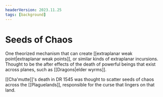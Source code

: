 ```yaml
---
headerVersion: 2023.11.25
tags: [background]
---
```

# Seeds of Chaos

One theorized mechanism that can create [[extraplanar weak point|extraplanar weak points]], or similar kinds of extraplanar incursions. Thought to be the after effects of the death of powerful beings that exist across planes, such as [[Dragons|elder wyrms]]. 

[[Cha'mutte]]'s death in DR 1545 was thought to scatter seeds of chaos across the [[Plaguelands]], responsible for the curse that lingers on that land. 
